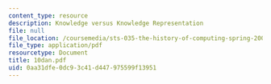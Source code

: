 ```yaml
---
content_type: resource
description: Knowledge versus Knowledge Representation
file: null
file_location: /coursemedia/sts-035-the-history-of-computing-spring-2004/0aa31dfe0dc93c41d447975599f13951_10dan.pdf
file_type: application/pdf
resourcetype: Document
title: 10dan.pdf
uid: 0aa31dfe-0dc9-3c41-d447-975599f13951
---
```

